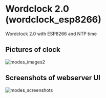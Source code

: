 # Wordclock 2.0 (wordclock_esp8266)

Wordclock 2.0 with ESP8266 and NTP time

## Pictures of clock
![modes_images2](https://user-images.githubusercontent.com/36072504/156947689-dd90874d-a887-4254-bede-4947152d85c1.png)

## Screenshots of webserver UI
![modes_screenshots](https://user-images.githubusercontent.com/36072504/156947709-22589f23-f200-419c-ab39-b094d2368d81.png)
